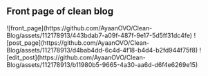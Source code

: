 <h2> Front page of clean blog </h2>
![front_page](https://github.com/AyaanOVO/Clean-Blog/assets/112178913/443bdab7-a09f-487f-9e17-5d5ff31dc4fe) 
![post_page](https://github.com/AyaanOVO/Clean-Blog/assets/112178913/d4bab4dd-6c4d-4f18-b4d4-b2fd944f75f8) 
![edit_post](https://github.com/AyaanOVO/Clean-Blog/assets/112178913/b11980b5-9665-4a30-aa6d-d6f4e6269e15) 
